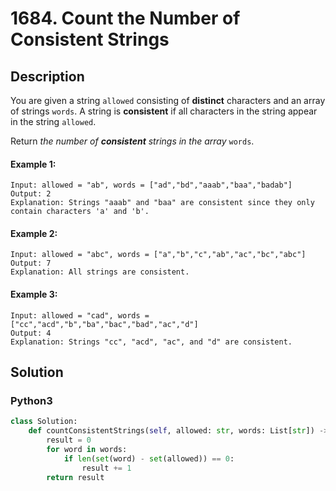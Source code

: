 # 1684. Count the Number of Consistent Strings

## Description
You are given a string `allowed` consisting of **distinct** characters and an array of strings `words`. A string is **consistent** if all characters in the string appear in the string `allowed`.

Return *the number of **consistent** strings in the array* `words`.

#### Example 1:
```
Input: allowed = "ab", words = ["ad","bd","aaab","baa","badab"]
Output: 2
Explanation: Strings "aaab" and "baa" are consistent since they only contain characters 'a' and 'b'.
```

#### Example 2:
```
Input: allowed = "abc", words = ["a","b","c","ab","ac","bc","abc"]
Output: 7
Explanation: All strings are consistent.
```

#### Example 3:
```
Input: allowed = "cad", words = ["cc","acd","b","ba","bac","bad","ac","d"]
Output: 4
Explanation: Strings "cc", "acd", "ac", and "d" are consistent.
```


## Solution

### Python3
```python
class Solution:
    def countConsistentStrings(self, allowed: str, words: List[str]) -> int:
        result = 0
        for word in words:
            if len(set(word) - set(allowed)) == 0:
                result += 1
        return result
    
```